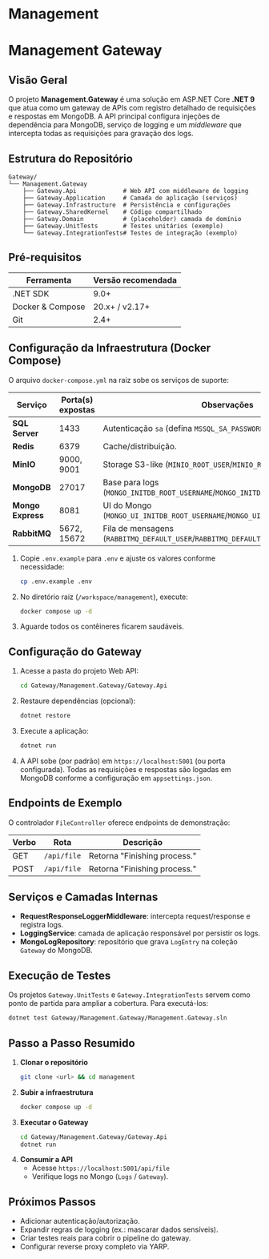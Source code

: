 # Management
# Management Gateway

## Visão Geral
O projeto **Management.Gateway** é uma solução em ASP.NET Core **.NET 9** que atua como um gateway de APIs com registro detalhado de requisições e respostas em MongoDB. A API principal configura injeções de dependência para MongoDB, serviço de logging e um *middleware* que intercepta todas as requisições para gravação dos logs.

## Estrutura do Repositório
```
Gateway/
└── Management.Gateway
    ├── Gateway.Api             # Web API com middleware de logging
    ├── Gateway.Application     # Camada de aplicação (serviços)
    ├── Gateway.Infrastructure  # Persistência e configurações
    ├── Gateway.SharedKernel    # Código compartilhado
    ├── Gatway.Domain           # (placeholder) camada de domínio
    ├── Gateway.UnitTests       # Testes unitários (exemplo)
    └── Gateway.IntegrationTests# Testes de integração (exemplo)
```

## Pré-requisitos

| Ferramenta       | Versão recomendada |
|------------------|--------------------|
| .NET SDK         | 9.0+               |
| Docker & Compose | 20.x+ / v2.17+     |
| Git              | 2.4+               |

## Configuração da Infraestrutura (Docker Compose)

O arquivo `docker-compose.yml` na raiz sobe os serviços de suporte:

| Serviço        | Porta(s) expostas | Observações |
|----------------|-------------------|-------------|
| **SQL Server** | 1433              | Autenticação `sa` (defina `MSSQL_SA_PASSWORD`). |
| **Redis**      | 6379              | Cache/distribuição. |
| **MinIO**      | 9000, 9001        | Storage S3-like (`MINIO_ROOT_USER`/`MINIO_ROOT_PASSWORD`). |
| **MongoDB**    | 27017             | Base para logs (`MONGO_INITDB_ROOT_USERNAME`/`MONGO_INITDB_ROOT_PASSWORD`). |
| **Mongo Express** | 8081          | UI do Mongo (`MONGO_UI_INITDB_ROOT_USERNAME`/`MONGO_UI_INITDB_ROOT_PASSWORD`). |
| **RabbitMQ**   | 5672, 15672       | Fila de mensagens (`RABBITMQ_DEFAULT_USER`/`RABBITMQ_DEFAULT_PASS`). |

1. Copie `.env.example` para `.env` e ajuste os valores conforme necessidade:
   ```bash
   cp .env.example .env
   ```
2. No diretório raiz (`/workspace/management`), execute:
   ```bash
   docker compose up -d
   ```
3. Aguarde todos os contêineres ficarem saudáveis.

## Configuração do Gateway

1. Acesse a pasta do projeto Web API:
   ```bash
   cd Gateway/Management.Gateway/Gateway.Api
   ```
2. Restaure dependências (opcional):
   ```bash
   dotnet restore
   ```
3. Execute a aplicação:
   ```bash
   dotnet run
   ```
4. A API sobe (por padrão) em `https://localhost:5001` (ou porta configurada). Todas as requisições e respostas são logadas em MongoDB conforme a configuração em `appsettings.json`.

## Endpoints de Exemplo

O controlador `FileController` oferece endpoints de demonstração:

| Verbo | Rota        | Descrição                    |
|-------|-------------|------------------------------|
| GET   | `/api/file` | Retorna "Finishing process." |
| POST  | `/api/file` | Retorna "Finishing process." |

## Serviços e Camadas Internas

- **RequestResponseLoggerMiddleware**: intercepta request/response e registra logs.
- **LoggingService**: camada de aplicação responsável por persistir os logs.
- **MongoLogRepository**: repositório que grava `LogEntry` na coleção `Gateway` do MongoDB.

## Execução de Testes

Os projetos `Gateway.UnitTests` e `Gateway.IntegrationTests` servem como ponto de partida para ampliar a cobertura. Para executá-los:

```bash
dotnet test Gateway/Management.Gateway/Management.Gateway.sln
```

## Passo a Passo Resumido

1. **Clonar o repositório**
   ```bash
   git clone <url> && cd management
   ```
2. **Subir a infraestrutura**
   ```bash
   docker compose up -d
   ```
3. **Executar o Gateway**
   ```bash
   cd Gateway/Management.Gateway/Gateway.Api
   dotnet run
   ```
4. **Consumir a API**
   - Acesse `https://localhost:5001/api/file`
   - Verifique logs no Mongo (`Logs` / `Gateway`).

## Próximos Passos

- Adicionar autenticação/autorização.
- Expandir regras de logging (ex.: mascarar dados sensíveis).
- Criar testes reais para cobrir o pipeline do gateway.
- Configurar reverse proxy completo via YARP.
